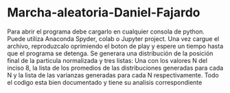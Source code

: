 # Marcha-aleatoria-Daniel-Fajardo
Para abrir el programa debe cargarlo en cualquier consola de python. Puede utiliza Anaconda Spyder, colab o Jupyter project. Una vez cargue el archivo, reproduzcalo oprimiendo el boton de play y espere un tiempo hasta que el programa se detenga. Se generara una distribución de la posición final de la particula normalizada y tres listas: Una con los valores N del inciso 8, la lista de los promedios de las distribuciones generadas para cada N y la lista de las varianzas generadas para cada N respectivamente.
Todo el codigo esta bien documentado y tiene su analisis correspondiente
